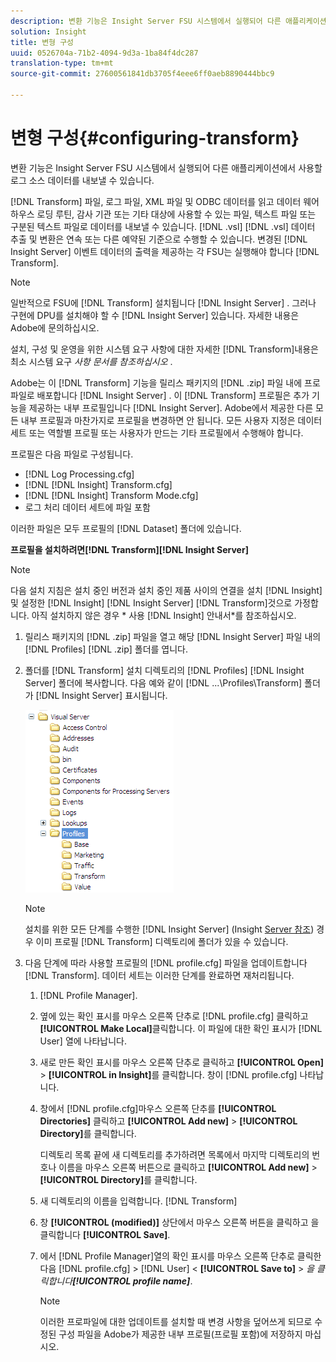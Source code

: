 ```yaml
---
description: 변환 기능은 Insight Server FSU 시스템에서 실행되어 다른 애플리케이션에서 사용할 로그 소스 데이터를 내보낼 수 있습니다.
solution: Insight
title: 변형 구성
uuid: 0526704a-71b2-4094-9d3a-1ba84f4dc287
translation-type: tm+mt
source-git-commit: 27600561841db3705f4eee6ff0aeb8890444bbc9

---
```



# 변형 구성{#configuring-transform}

변환 기능은 Insight Server FSU 시스템에서 실행되어 다른 애플리케이션에서 사용할 로그 소스 데이터를 내보낼 수 있습니다.

[!DNL Transform] 파일, 로그 파일, XML 파일 및 ODBC 데이터를 읽고 데이터 웨어하우스 로딩 루틴, 감사 기관 또는 기타 대상에 사용할 수 있는 파일, 텍스트 파일 또는 구분된 텍스트 파일로 데이터를 내보낼 수 있습니다. [!DNL .vsl] [!DNL .vsl] 데이터 추출 및 변환은 연속 또는 다른 예약된 기준으로 수행할 수 있습니다. 변경된 [!DNL Insight Server] 이벤트 데이터의 출력을 제공하는 각 FSU는 실행해야 합니다 [!DNL Transform].

>[!NOTE]
>
>일반적으로 FSU에 [!DNL Transform] 설치됩니다 [!DNL Insight Server] . 그러나 구현에 DPU를 설치해야 할 수 [!DNL Insight Server] 있습니다. 자세한 내용은 Adobe에 문의하십시오.

설치, 구성 및 운영을 위한 시스템 요구 사항에 대한 자세한 [!DNL Transform]내용은 최소 시스템 요구 *사항 문서를 참조하십시오* .

Adobe는 이 [!DNL Transform] 기능을 릴리스 패키지의 [!DNL .zip] 파일 내에 프로파일로 배포합니다 [!DNL Insight Server] . 이 [!DNL Transform] 프로필은 추가 기능을 제공하는 내부 프로필입니다 [!DNL Insight Server]. Adobe에서 제공한 다른 모든 내부 프로필과 마찬가지로 프로필을 변경하면 안 됩니다. 모든 사용자 지정은 데이터 세트 또는 역할별 프로필 또는 사용자가 만드는 기타 프로필에서 수행해야 합니다.

프로필은 다음 파일로 구성됩니다.

* [!DNL Log Processing.cfg]
* [!DNL [!DNL Insight] Transform.cfg]
* [!DNL [!DNL Insight] Transform Mode.cfg]
* 로그 처리 데이터 세트에 파일 포함

이러한 파일은 모두 프로필의 [!DNL Dataset] 폴더에 있습니다.

**프로필을 설치하려면[!DNL Transform][!DNL Insight Server]**

>[!NOTE]
>
>다음 설치 지침은 설치 중인 버전과 설치 중인 제품 사이의 연결을 설치 [!DNL Insight] 및 설정한 [!DNL Insight] [!DNL Insight Server] [!DNL Transform]것으로 가정합니다. 아직 설치하지 않은 경우 * 사용 [!DNL Insight] 안내서*를 참조하십시오.

1. 릴리스 패키지의 [!DNL .zip] 파일을 열고 해당 [!DNL Insight Server] 파일 내의 [!DNL Profiles] [!DNL .zip] 폴더를 엽니다.
1. 폴더를 [!DNL Transform] 설치 디렉토리의 [!DNL Profiles] [!DNL Insight Server] 폴더에 복사합니다. 다음 예와 같이 [!DNL ...\Profiles\Transform] 폴더가 [!DNL Insight Server] 표시됩니다.

   ![단계 정보](assets/win_installTransformProfile.png)

   >[!NOTE]
   >
   >설치를 위한 모든 단계를 수행한 [!DNL Insight Server] (Insight [Server 참조](../../../home/c-inst-svr/c-msr-server/c-msr-server.md)) 경우 이미 프로필 [!DNL Transform] 디렉토리에 폴더가 있을 수 있습니다.

1. 다음 단계에 따라 사용할 프로필의 [!DNL profile.cfg] 파일을 업데이트합니다 [!DNL Transform]. 데이터 세트는 이러한 단계를 완료하면 재처리됩니다.

   1.  [!DNL Profile Manager].
   1. 옆에 있는 확인 표시를 마우스 오른쪽 단추로 [!DNL profile.cfg] 클릭하고 **[!UICONTROL Make Local]**&#x200B;클릭합니다. 이 파일에 대한 확인 표시가 [!DNL User] 열에 나타납니다.

   1. 새로 만든 확인 표시를 마우스 오른쪽 단추로 클릭하고 **[!UICONTROL Open]** > **[!UICONTROL in Insight]**&#x200B;를 클릭합니다. 창이 [!DNL profile.cfg] 나타납니다.

   1. 창에서 [!DNL profile.cfg]마우스 오른쪽 단추를 **[!UICONTROL Directories]** 클릭하고 **[!UICONTROL Add new]** > **[!UICONTROL Directory]**&#x200B;를 클릭합니다.

      디렉토리 목록 끝에 새 디렉토리를 추가하려면 목록에서 마지막 디렉토리의 번호나 이름을 마우스 오른쪽 버튼으로 클릭하고 **[!UICONTROL Add new]** > **[!UICONTROL Directory]**&#x200B;를 클릭합니다.

   1. 새 디렉토리의 이름을 입력합니다. [!DNL Transform]
   1. 창 **[!UICONTROL (modified)]** 상단에서 마우스 오른쪽 버튼을 클릭하고 을 클릭합니다 **[!UICONTROL Save]**.

   1. 에서 [!DNL Profile Manager]열의 확인 표시를 마우스 오른쪽 단추로 클릭한 다음 [!DNL profile.cfg] > [!DNL User] &lt; **[!UICONTROL Save to]** > *을 클릭합니다&#x200B;**[!UICONTROL profile name]***.

      >[!NOTE]
      >
      >이러한 프로파일에 대한 업데이트를 설치할 때 변경 사항을 덮어쓰게 되므로 수정된 구성 파일을 Adobe가 제공한 내부 프로필(프로필 포함)에 저장하지 마십시오.

